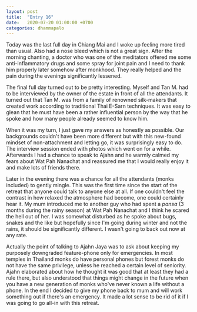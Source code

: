 ```yaml
---
layout: post
title:  "Entry 16"
date:   2020-07-20 01:00:00 +0700
categories: dhammapalo
---
```

Today was the last full day in Chiang Mai and I woke up feeling more tired than usual. Also had a nose bleed which is not a great sign. After the morning chanting, a doctor who was one of the meditators offered me some anti-inflammatory drugs and some spray for joint pain and I need to thank him properly later somehow after monkhood. They really helped and the pain during the evenings significantly lessened.

The final full day turned out to be pretty interesting. Myself and Tan M. had to be interviewed by the owner of the estate in front of all the attendants. It turned out that Tan M. was from a family of renowned silk-makers that created work according to traditional Thai E-Sarn techniques. It was easy to glean that he must have been a rather influential person by the way that he spoke and how many people already seemed to know him.

When it was my turn, I just gave my answers as honestly as possible. Our backgrounds couldn't have been more different but with this new-found mindset of non-attachment and letting go, it was surprisingly easy to do. The interview session ended with photos which went on for a while. Afterwards I had a chance to speak to Ajahn and he warmly calmed my fears about Wat Pah Nanachat and reassured me that I would really enjoy it and make lots of friends there.

Later in the evening there was a chance for all the attendants (monks included) to gently mingle. This was the first time since the start of the retreat that anyone could talk to anyone else at all. If one couldn't feel the contrast in how relaxed the atmosphere had become, one could certainly hear it. My mum introduced me to another guy who had spent a _pansa_ (3 months during the rainy season) at Wat Pah Nanachat and I think he scared the hell out of her. I was somewhat disturbed as he spoke about bugs, snakes and the like but hopefully since I'm going during winter and not the rains, it should be significantly different. I wasn't going to back out now at any rate.

Actually the point of talking to Ajahn Jaya was to ask about keeping my purposely downgraded feature-phone only for emergencies. In most temples in Thailand monks do have personal phones but forest monks do not have the same privilege, unless he reached a certain level of seniority. Ajahn elaborated about how he thought it was good that at least they had a rule there, but also understood that things might change in the future when you have a new generation of monks who've never known a life without a phone. In the end I decided to give my phone back to mum and will work something out if there's an emergency. It made a lot sense to be rid of it if I was going to go all-in with this retreat.